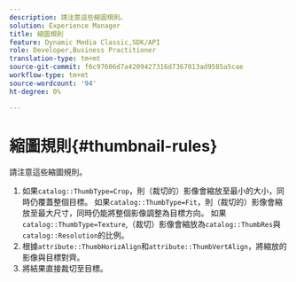```yaml
---
description: 請注意這些縮圖規則。
solution: Experience Manager
title: 縮圖規則
feature: Dynamic Media Classic,SDK/API
role: Developer,Business Practitioner
translation-type: tm+mt
source-git-commit: f6c97606d7a4209427316d7367013ad9585a5cae
workflow-type: tm+mt
source-wordcount: '94'
ht-degree: 0%

---
```



# 縮圖規則{#thumbnail-rules}

請注意這些縮圖規則。

1. 如果`catalog::ThumbType=Crop`，則（裁切的）影像會縮放至最小的大小，同時仍覆蓋整個目標。 如果`catalog::ThumbType=Fit`，則（裁切的）影像會縮放至最大尺寸，同時仍能將整個影像調整為目標方向。 如果`catalog::ThumbType=Texture`,（裁切）影像會縮放為`catalog::ThumbRes`與`catalog::Resolution`的比例。
1. 根據`attribute::ThumbHorizAlign`和`attribute::ThumbVertAlign`，將縮放的影像與目標對齊。
1. 將結果直接裁切至目標。

